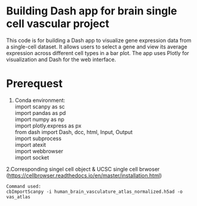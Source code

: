 # Building Dash app for brain single cell vascular project
This code is for building a Dash app to visualize gene expression data from a single-cell dataset.
It allows users to select a gene and view its average expression across different cell types in a bar plot.
The app uses Plotly for visualization and Dash for the web interface.  

# Prerequest
1. Conda environment:  
    import scanpy as sc  
    import pandas as pd  
    import numpy as np  
    import plotly.express as px  
    from dash import Dash, dcc, html, Input, Output  
    import subprocess  
    import atexit  
    import webbrowser  
    import socket  


2.Corresponding singel cell object & UCSC single cell brwoser (https://cellbrowser.readthedocs.io/en/master/installation.html)  

    Command used:
    cbImportScanpy -i human_brain_vasculature_atlas_normalized.h5ad -o vas_atlas


